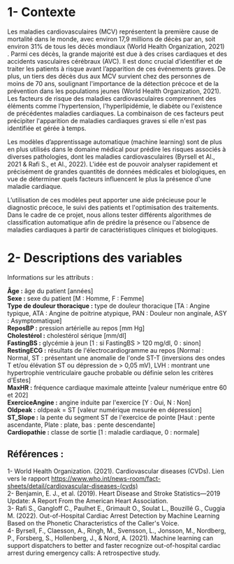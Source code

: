 # **1- Contexte**
Les maladies cardiovasculaires (MCV) représentent la première cause de mortalité dans le monde, avec environ 17,9 millions de décès par an, soit environ 31% de tous les décès mondiaux (World Health Organization, 2021) . Parmi ces décès, la grande majorité est due à des crises cardiaques et des accidents vasculaires cérébraux (AVC). Il est donc crucial d’identifier et de traiter les patients à risque avant l’apparition de ces événements graves.
De plus, un tiers des décès dus aux MCV survient chez des personnes de moins de 70 ans, soulignant l'importance de la détection précoce et de la prévention dans les populations jeunes (World Health Organization, 2021).
Les facteurs de risque des maladies cardiovasculaires comprennent des éléments comme l'hypertension, l'hyperlipidémie, le diabète ou l'existence de précédentes maladies cardiaques. La combinaison de ces facteurs peut précipiter l'apparition de maladies cardiaques graves si elle n'est pas identifiée et gérée à temps.

Les modèles d’apprentissage automatique (machine learning) sont de plus en plus utilisés dans le domaine médical pour prédire les risques associés à diverses pathologies, dont les maladies cardiovasculaires (Byrsell et Al., 2021 & Rafi S., et Al., 2022). L'idée est de pouvoir analyser rapidement et précisément de grandes quantités de données médicales et biologiques, en vue de déterminer quels facteurs influencent le plus la présence d'une maladie cardiaque.  

L’utilisation de ces modèles peut apporter une aide précieuse pour le diagnostic précoce, le suivi des patients et l'optimisation des traitements. Dans le cadre de ce projet, nous allons tester différents algorithmes de classification automatique afin de prédire la présence ou l'absence de maladies cardiaques à partir de caractéristiques cliniques et biologiques.

# **2- Descriptions des variables**  
Informations sur les attributs :

**Âge :** âge du patient [années]  
**Sexe :** sexe du patient [M : Homme, F : Femme]  
**Type de douleur thoracique :** type de douleur thoracique [TA : Angine typique, ATA : Angine de poitrine atypique, PAN : Douleur non anginale, ASY : Asymptomatique]  
**ReposBP :** pression artérielle au repos [mm Hg]  
**Cholestérol :** cholestérol sérique [mm/dl]  
**FastingBS :** glycémie à jeun [1 : si FastingBS > 120 mg/dl, 0 : sinon]  
**RestingECG :** résultats de l'électrocardiogramme au repos [Normal : Normal, ST : présentant une anomalie de l'onde ST-T (inversions des ondes T et/ou élévation ST ou dépression de > 0,05 mV), LVH : montrant une hypertrophie ventriculaire gauche probable ou définie selon les critères d'Estes]  
**MaxHR :** fréquence cardiaque maximale atteinte [valeur numérique entre 60 et 202]  
**ExerciceAngine :** angine induite par l'exercice [Y : Oui, N : Non]  
**Oldpeak :** oldpeak = ST [valeur numérique mesurée en dépression]  
**ST_Slope :** la pente du segment ST de l'exercice de pointe [Haut : pente ascendante, Plate : plate, bas : pente descendante]  
**Cardiopathie :** classe de sortie [1 : maladie cardiaque, 0 : normale]  

## **Références :**
1- World Health Organization. (2021). Cardiovascular diseases (CVDs). Lien vers le rapport https://www.who.int/news-room/fact-sheets/detail/cardiovascular-diseases-(cvds)  
2- Benjamin, E. J., et al. (2019). Heart Disease and Stroke Statistics—2019 Update: A Report From the American Heart Association.  
3- Rafi S., Gangloff C., Paulhet E., Grimault O., Soulat L., Bouzillé G., Cuggia M. (2022). Out-of-Hospital Cardiac Arrest Detection by Machine Learning Based on the Phonetic Characteristics of the Caller's Voice.  
4- Byrsell, F., Claesson, A., Ringh, M., Svensson, L., Jonsson, M., Nordberg, P., Forsberg, S., Hollenberg, J., & Nord, A. (2021). Machine learning can support dispatchers to better and faster recognize out-of-hospital cardiac arrest during emergency calls: A retrospective study.
